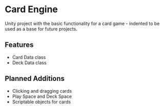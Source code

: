 # Card Engine 

Unity project with the basic functionality for a card game - indented to be used as a base for future projects.

## Features 
- Card Data class
- Deck Data class

## Planned Additions
- Clicking and dragging cards
- Play Space and Deck Space
- Scriptable objects for cards
